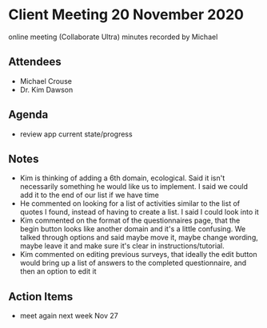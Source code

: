 # Client Meeting 20 November 2020

online meeting (Collaborate Ultra)
minutes recorded by Michael

## Attendees

- Michael Crouse
- Dr. Kim Dawson

## Agenda

- review app current state/progress

## Notes

- Kim is thinking of adding a 6th domain, ecological. Said it isn't necessarily something he would like us to implement. I said we could add it to the end of our list if we have time
- He commented on looking for a list of activities similar to the list of quotes I found, instead of having to create a list. I said I could look into it
- Kim commented on the format of the questionnaires page, that the begin button looks like another domain and it's a little confusing. We talked through options and said maybe move it, maybe change wording, maybe leave it and make sure it's clear in instructions/tutorial.
- Kim commented on editing previous surveys, that ideally the edit button would bring up a list of answers to the completed questionnaire, and then an option to edit it

## Action Items

- meet again next week Nov 27
